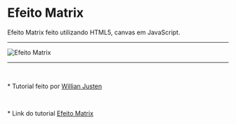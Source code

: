 # Efeito Matrix

Efeito Matrix feito utilizando HTML5, canvas em JavaScript.

<hr>

![Efeito Matrix](./matrix.gif)

<hr><br>


\* Tutorial feito por [Willian Justen](https://willianjusten.com.br/about)

<br>

\* Link do tutorial [Efeito Matrix](https://willianjusten.com.br/criando-o-efeito-da-chuva-do-matrix-com-javascript-puro)